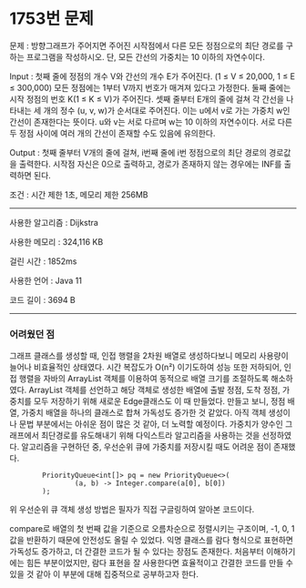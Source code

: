 <h1>1753번 문제</h1>

문제 : 방향그래프가 주어지면 주어진 시작점에서 다른 모든 정점으로의 최단 경로를 구하는 프로그램을 작성하시오. 단, 모든 간선의 가중치는 10 이하의 자연수이다.

Input : 첫째 줄에 정점의 개수 V와 간선의 개수 E가 주어진다. (1 ≤ V ≤ 20,000, 1 ≤ E ≤ 300,000) 모든 정점에는 1부터 V까지 번호가 매겨져 있다고 가정한다. 
  둘째 줄에는 시작 정점의 번호 K(1 ≤ K ≤ V)가 주어진다. 셋째 줄부터 E개의 줄에 걸쳐 각 간선을 나타내는 세 개의 정수 (u, v, w)가 순서대로 주어진다. 
  이는 u에서 v로 가는 가중치 w인 간선이 존재한다는 뜻이다. u와 v는 서로 다르며 w는 10 이하의 자연수이다. 서로 다른 두 정점 사이에 여러 개의 간선이 존재할 수도 있음에 유의한다.

Output : 첫째 줄부터 V개의 줄에 걸쳐, i번째 줄에 i번 정점으로의 최단 경로의 경로값을 출력한다. 시작점 자신은 0으로 출력하고, 경로가 존재하지 않는 경우에는 INF를 출력하면 된다.

조건 : 시간 제한 1초, 메모리 제한 256MB

---

사용한 알고리즘 : Dijkstra

사용한 메모리 : 324,116 KB

걸린 시간 : 1852ms

사용한 언어 : Java 11

코드 길이 : 3694 B

---

<h3>어려웠던 점</h3>
 그래프 클래스를 생성할 때, 인접 행렬을 2차원 배열로 생성하다보니 메모리 사용량이 늘어나 비효율적인 상태였다.
 시간 복잡도가 O(n²) 이기도하여 성능 또한 저하되어, 인접 행렬을 자바의 ArrayList 객체를 이용하여 동적으로 배열 크기를 조절하도록 해소하였다.
 ArrayList 객체를 선언하고 해당 객체로 생성한 배열에 출발 정점, 도착 정점, 가중치를 모두 저장하기 위해 새로운 Edge클래스도 이 때 만들었다.
 만들고 보니, 정점 배열, 가중치 배열을 하나의 클래스로 합쳐 가독성도 증가한 것 같았다. 아직 객체 생성이나 문법 부분에서는 아쉬운 점이 많은 것 같아, 더 노력할 예정이다.
 가중치가 양수인 그래프에서 최단경로를 유도해내기 위해 다익스트라 알고리즘을 사용하는 것을 선정하였다. 알고리즘을 구현하던 중, 우선순위 큐에 가중치를 저장시킬 때도 어려운 점이 존재했다.

```
        PriorityQueue<int[]> pq = new PriorityQueue<>(
                (a, b) -> Integer.compare(a[0], b[0])
        );
```
 위 우선순위 큐 객체 생성 방법은 필자가 직접 구글링하여 알아본 코드이다.

 compare로 배열의 첫 번째 값을 기준으로 오름차순으로 정렬시키는 구조이며, -1, 0, 1 값을 반환하기 때문에 안전성도 올릴 수 있었다.
 익명 클래스를 람다 형식으로 표현하면 가독성도 증가하고, 더 간결한 코드가 될 수 있다는 장점도 존재한다.
 처음부터 이해하기에는 힘든 부분이었지만, 람다 표현을 잘 사용한다면 효율적이고 간결한 코드를 만들 수 있을 것 같아 이 부분에 대해 집중적으로 공부하고자 한다.
